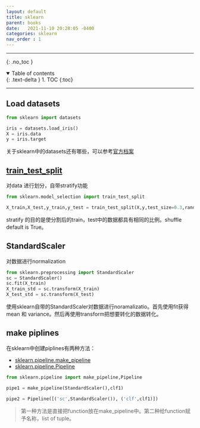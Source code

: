 ```yaml
---
layout: default
title: sklearn
parent: books
date:   2021-11-10 20:28:05 -0400
categories: sklearn
nav_order : 1
---
```


---
{: .no_toc }

<details open markdown="block">
  <summary>
    Table of contents
  </summary>
  {: .text-delta }
1. TOC
{:toc}
</details>

---

## Load datasets

```python
from sklearn import datasets

iris = datasets.load_iris()
X = iris.data
y = iris.target
```

关于sklearn中的datasets还有哪些，可以参考[官方档案](https://scikit-learn.org/stable/datasets.html#datasets)

## [train_test_split](https://scikit-learn.org/stable/modules/generated/sklearn.model_selection.train_test_split.html?highlight=train_test#sklearn.model_selection.train_test_split)

对data 进行划分，自带stratify功能

```python
from sklearn.model_selection import train_test_split

X_train,X_test,y_train,y_test = train_test_split(X,y,test_size=0.3,random_state=1, stratify=y)
```

stratify 的目的是使分割后的train，test中的数据都具有相同的比例。shuffle default is True。

## StandardScaler

对数据进行normalization

```python
from sklearn.preprocessing import StandardScaler
sc = StandardScaler()
sc.fit(X_train)
X_train_std = sc.transform(X_train)
X_test_std = sc.transform(X_test)
```

使用sklearn自带的StandardScaler对数据进行noramalizatio。首先使用fit获得mean 和 variance。然后再使用transform把想要转化的数据转化。


## make piplines

在sklearn中创建piplines有两种方法：
- [sklearn.pipeline.make_pipeline](https://scikit-learn.org/stable/modules/generated/sklearn.pipeline.make_pipeline.html)
- [sklearn.pipeline.Pipeline](https://scikit-learn.org/stable/modules/generated/sklearn.pipeline.Pipeline.html#sklearn.pipeline.Pipeline)

```python
from sklearn.pipeline import make_pipeline,Pipeline

pipe1 = make_pipeline(StandardScaler(),clf1)

pipe2 = Pipeline([('sc',StandardScaler()), ('clf',clf1)])
```

> 第一种方法是直接把function放在make_pipeline中。第二种给function赋予名称，list of tuple。